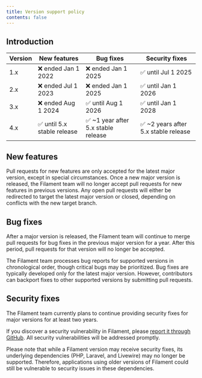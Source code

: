 ```yaml
---
title: Version support policy
contents: false
---
```


## Introduction

| Version | New features               | Bug fixes                          | Security fixes                      |
|---------|----------------------------|------------------------------------|-------------------------------------|
| 1.x     | ❌ ended Jan 1 2022         | ❌ ended Jan 1 2025                 | ✅ until Jul 1 2025                  |
| 2.x     | ❌ ended Jul 1 2023         | ❌ ended Jan 1 2025                 | ✅ until Jan 1 2026                  |
| 3.x     | ❌ ended Aug 1 2024         | ✅ until Aug 1 2026                 | ✅ until Jan 1 2028                  |
| 4.x     | ✅ until 5.x stable release | ✅ ~1 year after 5.x stable release | ✅ ~2 years after 5.x stable release |

## New features

Pull requests for new features are only accepted for the latest major version, except in special circumstances. Once a new major version is released, the Filament team will no longer accept pull requests for new features in previous versions. Any open pull requests will either be redirected to target the latest major version or closed, depending on conflicts with the new target branch.

## Bug fixes

After a major version is released, the Filament team will continue to merge pull requests for bug fixes in the previous major version for a year. After this period, pull requests for that version will no longer be accepted.

The Filament team processes bug reports for supported versions in chronological order, though critical bugs may be prioritized. Bug fixes are typically developed only for the latest major version. However, contributors can backport fixes to other supported versions by submitting pull requests.

## Security fixes

The Filament team currently plans to continue providing security fixes for major versions for at least two years.

If you discover a security vulnerability in Filament, please [report it through GitHub](https://github.com/filamentphp/filament/security/advisories). All security vulnerabilities will be addressed promptly.

Please note that while a Filament version may receive security fixes, its underlying dependencies (PHP, Laravel, and Livewire) may no longer be supported. Therefore, applications using older versions of Filament could still be vulnerable to security issues in these dependencies.
